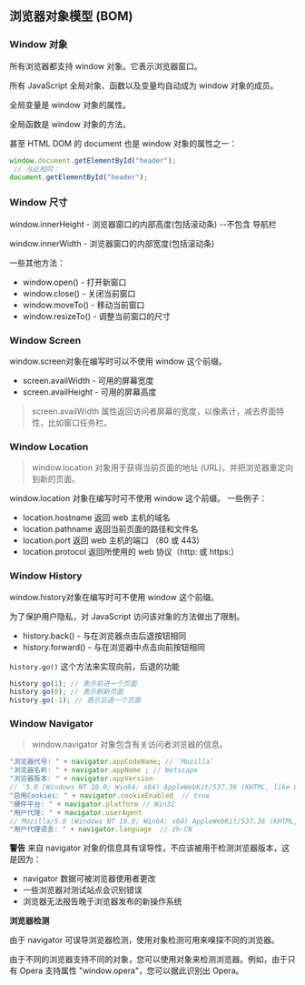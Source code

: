 ## 浏览器对象模型 (BOM)

### Window 对象
所有浏览器都支持 window 对象。它表示浏览器窗口。

所有 JavaScript 全局对象、函数以及变量均自动成为 window 对象的成员。

全局变量是 window 对象的属性。

全局函数是 window 对象的方法。

甚至 HTML DOM 的 document 也是 window 对象的属性之一：

```js
window.document.getElementById("header");
 // 与此相同：
document.getElementById("header");
```

### Window 尺寸

window.innerHeight - 浏览器窗口的内部高度(包括滚动条) --不包含 导航栏

window.innerWidth - 浏览器窗口的内部宽度(包括滚动条)

一些其他方法：

* window.open() - 打开新窗口
* window.close() - 关闭当前窗口
* window.moveTo() - 移动当前窗口
* window.resizeTo() - 调整当前窗口的尺寸

### Window Screen

window.screen对象在编写时可以不使用 window 这个前缀。

* screen.availWidth - 可用的屏幕宽度
* screen.availHeight - 可用的屏幕高度

>screen.availWidth 属性返回访问者屏幕的宽度，以像素计，减去界面特性，比如窗口任务栏。

### Window Location

>window.location 对象用于获得当前页面的地址 (URL)，并把浏览器重定向到新的页面。

window.location 对象在编写时可不使用 window 这个前缀。 一些例子：

* location.hostname 返回 web 主机的域名
* location.pathname 返回当前页面的路径和文件名
* location.port 返回 web 主机的端口 （80 或 443）
* location.protocol 返回所使用的 web 协议（http: 或 https:）

### Window History

window.history对象在编写时可不使用 window 这个前缀。

为了保护用户隐私，对 JavaScript 访问该对象的方法做出了限制。

* history.back() - 与在浏览器点击后退按钮相同
* history.forward() - 与在浏览器中点击向前按钮相同

`history.go()` 这个方法来实现向前，后退的功能

```js
history.go(1); // 表示前进一个页面
history.go(0); // 表示刷新页面
history.go(-1); // 表示后退一个页面
```

### Window Navigator
>window.navigator 对象包含有关访问者浏览器的信息。

```js
"浏览器代号: " + navigator.appCodeName; // 'Mozilla'
"浏览器名称: " + navigator.appName ; // Netscape
"浏览器版本: " + navigator.appVersion  
// '5.0 (Windows NT 10.0; Win64; x64) AppleWebKit/537.36 (KHTML, like Gecko) Chrome/97.0.4692.99 Safari/537.36'
"启用Cookies: " + navigator.cookieEnabled  // true
"硬件平台: " + navigator.platform // Win32
"用户代理: " + navigator.userAgent  
// Mozilla/5.0 (Windows NT 10.0; Win64; x64) AppleWebKit/537.36 (KHTML, like Gecko) Chrome/97.0.4692.99 Safari/537.36
"用户代理语言: " + navigator.language  // zh-CN
```
**警告**
来自 navigator 对象的信息具有误导性，不应该被用于检测浏览器版本，这是因为：

* navigator 数据可被浏览器使用者更改
* 一些浏览器对测试站点会识别错误
* 浏览器无法报告晚于浏览器发布的新操作系统

**浏览器检测**

由于 navigator 可误导浏览器检测，使用对象检测可用来嗅探不同的浏览器。

由于不同的浏览器支持不同的对象，您可以使用对象来检测浏览器。例如，由于只有 Opera 支持属性 "window.opera"，您可以据此识别出 Opera。
